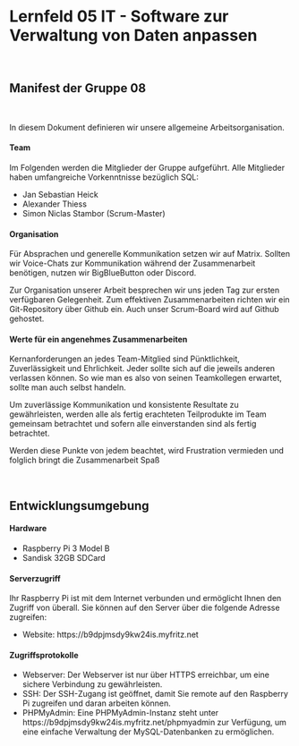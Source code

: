 <h1>Lernfeld 05 IT - Software zur Verwaltung von Daten anpassen</h1>
<br />
<h2>Manifest der Gruppe 08</h2>
<br />
<p>In diesem Dokument definieren wir unsere allgemeine Arbeitsorganisation.</p>
<h4>Team</h4>
<p>Im Folgenden werden die Mitglieder der Gruppe aufgeführt. Alle Mitglieder haben umfangreiche
Vorkenntnisse bezüglich SQL:</p>
<ul>
	<li>Jan Sebastian Heick</li>
	<li>Alexander Thiess</li>
	<li>Simon Niclas Stambor (Scrum-Master)</li>
</ul>

<h4>Organisation</h4>
<p>Für Absprachen und generelle Kommunikation setzen wir auf Matrix. Sollten wir Voice-Chats zur
Kommunikation während der Zusammenarbeit benötigen, nutzen wir BigBlueButton oder Discord.</p>
<p>Zur Organisation unserer Arbeit besprechen wir uns jeden Tag zur ersten verfügbaren Gelegenheit. Zum
effektiven Zusammenarbeiten richten wir ein Git-Repository über Github ein. Auch unser Scrum-Board
wird auf Github gehostet.</p>
<h4>Werte für ein angenehmes Zusammenarbeiten</h4>
<p>Kernanforderungen an jedes Team-Mitglied sind Pünktlichkeit, Zuverlässigkeit und Ehrlichkeit. Jeder
sollte sich auf die jeweils anderen verlassen können. So wie man es also von seinen Teamkollegen
erwartet, sollte man auch selbst handeln.</p>
<p>Um zuverlässige Kommunikation und konsistente Resultate zu gewährleisten, werden alle als fertig
erachteten Teilprodukte im Team gemeinsam betrachtet und sofern alle einverstanden sind als fertig
betrachtet.</p>
<p>Werden diese Punkte von jedem beachtet, wird Frustration vermieden und folglich bringt die
Zusammenarbeit Spaß</p>
<br>

<h2>Entwicklungsumgebung</h2>
<h4>Hardware</h4>
<ul>
	<li>Raspberry Pi 3 Model B</li>
	<li>Sandisk 32GB SDCard</li>
</ul>
<h4>Serverzugriff</h4>
<p>Ihr Raspberry Pi ist mit dem Internet verbunden und ermöglicht Ihnen den Zugriff von überall. Sie können auf den Server über die folgende Adresse zugreifen:</p>
<ul>
	<li>Website: https://b9dpjmsdy9kw24is.myfritz.net</li>
</ul>

<h4>Zugriffsprotokolle</h4>
<ul>
	<li>Webserver: Der Webserver ist nur über HTTPS erreichbar, um eine sichere Verbindung zu gewährleisten.</li>
	<li>SSH: Der SSH-Zugang ist geöffnet, damit Sie remote auf den Raspberry Pi zugreifen und daran arbeiten können.</li>
	<li>PHPMyAdmin: Eine PHPMyAdmin-Instanz steht unter https://b9dpjmsdy9kw24is.myfritz.net/phpmyadmin zur Verfügung, um eine einfache Verwaltung der MySQL-Datenbanken zu ermöglichen.</li>
</ul>